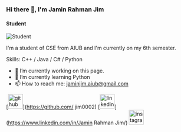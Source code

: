 ### Hi there 👋, I'm Jamin Rahman Jim
#### Student
![Student](https://arturssmirnovs.github.io/github-profile-readme-generator/images/banner.png)

I'm a student of CSE from AIUB and I'm currently on my 6th semester.  

Skills: C++ / Java / C# / Python

- 🔭 I’m currently working on this page. 
- 🌱 I’m currently learning Python 
- 📫 How to reach me: jaminjim.aiub@gmail.com 


[<img src='https://cdn.jsdelivr.net/npm/simple-icons@3.0.1/icons/github.svg' alt='github' height='40'>](https://github.com/ jim0002)  [<img src='https://cdn.jsdelivr.net/npm/simple-icons@3.0.1/icons/linkedin.svg' alt='linkedin' height='40'>](https://www.linkedin.com/in/Jamin Rahman Jim/)  [<img src='https://cdn.jsdelivr.net/npm/simple-icons@3.0.1/icons/instagram.svg' alt='instagram' height='40'>](https://www.instagram.com/jimm__0_0/)  


